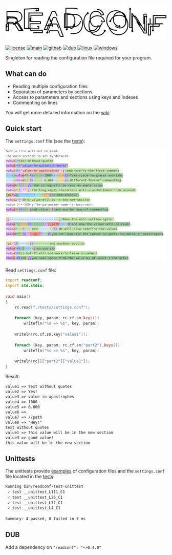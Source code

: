 ![readconf](img/readconf.png)

[![license](https://img.shields.io/github/license/AlexanderZhirov/readconf.svg?sort=semver&style=for-the-badge&color=green)](https://www.gnu.org/licenses/old-licenses/gpl-2.0.html)
[![main](https://img.shields.io/badge/dynamic/json.svg?label=git.zhirov.kz&style=for-the-badge&url=https://git.zhirov.kz/api/v1/repos/dlang/readconf/tags&query=$[0].name&color=violet&logo=D)](https://git.zhirov.kz/dlang/readconf)
[![githab](https://img.shields.io/github/v/tag/AlexanderZhirov/readconf.svg?sort=semver&style=for-the-badge&color=blue&label=github&logo=D)](https://github.com/AlexanderZhirov/readconf)
[![dub](https://img.shields.io/dub/v/readconf.svg?sort=semver&style=for-the-badge&color=orange&logo=D)](https://code.dlang.org/packages/readconf)
[![linux](https://img.shields.io/badge/Linux-FCC624?style=for-the-badge&logo=linux&logoColor=black)](https://www.linux.org/)
[![windows](https://img.shields.io/badge/Windows-0078D6?style=for-the-badge&logo=windows&logoColor=white)](https://support.microsoft.com/en-US/windows)

Singleton for reading the configuration file required for your program.

## What can do

- Reading multiple configuration files
- Separation of parameters by sections
- Access to parameters and sections using keys and indexes
- Commenting on lines

You will get more detailed information on the [wiki](https://git.zhirov.kz/dlang/readconf/wiki).

## Quick start

The `settings.conf` file (see the [tests](tests/)):

![matches.png](img/matches.png)

Read `settings.conf` file:

```d
import readconf;
import std.stdio;

void main()
{
    rc.read("./tests/settings.conf");

    foreach (key, param; rc.cf.sn.keys())
        writefln("%s => %s", key, param);

    writeln(rc.cf.sn.key("value1"));

    foreach (key, param; rc.cf.sn("part2").keys())
        writefln("%s => %s", key, param);

    writeln(rc[]["part2"]["value1"]);
}
```

Result:

```
value1 => text without quotes
value2 => Yes!
value3 => value in apostrophes
value4 => 1000
value5 => 0.000
value6 =>
value7 => //path
value8 => "Hey!"
text without quotes
value1 => this value will be in the new section
value3 => good value!
this value will be in the new section
```

## Unittests

The unittests provide [examples](examples/) of configuration files and the `settings.conf` file located in the [tests](tests/):

```sh
Running bin/readconf-test-unittest 
 ✓ test __unittest_L111_C1
 ✓ test __unittest_L26_C1
 ✓ test __unittest_L52_C1
 ✓ test __unittest_L4_C1

Summary: 4 passed, 0 failed in 7 ms
```

## DUB

Add a dependency on `"readconf": "~>0.4.0"`
